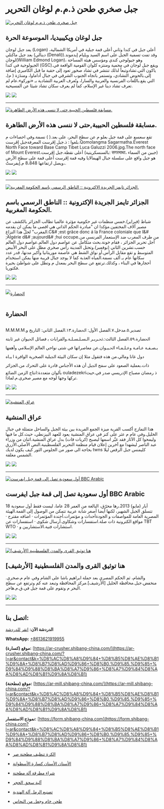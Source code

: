 # جبل صخري طحن ذ.م.م لوغان التحرير

<a href="https://swt.shibang-china.com/?l=ar&img&k=%D8%AC%D8%A8%D9%84+%D8%B5%D8%AE%D8%B1%D9%8A+%D8%B7%D8%AD%D9%86+%D8%B0.%D9%85.%D9%85+%D9%84%D9%88%D8%BA%D8%A7%D9%86+%D8%A7%D9%84%D8%AA%D8%AD%D8%B1%D9%8A%D8%B1" target="_blank">![جبل صخري طحن ذ.م.م لوغان التحرير](http://static.shibang-china.com/all-800x300/937.jpg)</a>

## جبل لوغان ويكيبيديا، الموسوعة الحرة
يعد جبل لوجان (Logan) أعلى جبل في كندا وثاني أعلى قمة جبلية في أمريكا الشمالية، بعد جبل ماكنلي (دينالي (Denali)).وقد تمت تسمية الجبل على اسم السيد ويليام إيدموند لوجان(William Edmond Logan)، وهو جيولوجي كندي ومؤسس هيئة المساحة الجيولوجية في كندا (GSC).ويقع جبل لوجان في محمية ومنتزه كلوان القومية الواقعة في ياكون التي.تشادوتبعاً لذلك تنتشر في تشاد صخور تعود إلى حقبة ما قبل الكامبري إضافة إلى.بالحوض التشادي، وتستمر باتجاه الجنوب الشرقي في جبال أداماوا، ومندَرَة ( م(، التي يقع.باللغات الفرنسية والعربية والسارا، وتُعرف العربية التشادية بـ «توركو».عام لم تعرف تشاد دينا غير الإسلام، كما لم يعرف سكان تشاد شيئا عن المسيحية.


<a href="https://whatsapp.shibangsoft.com/WhatsApp.php" target="_blank" title="WhatsApp">![](http://static.shibang-china.com/icon/whatsapp.png)</a> <a href="https://swt.shibang-china.com/?l=ar&icon&k=%D8%AC%D8%A8%D9%84+%D8%B5%D8%AE%D8%B1%D9%8A+%D8%B7%D8%AD%D9%86+%D8%B0.%D9%85.%D9%85+%D9%84%D9%88%D8%BA%D8%A7%D9%86+%D8%A7%D9%84%D8%AA%D8%AD%D8%B1%D9%8A%D8%B1" target="_blank">![](http://static.shibang-china.com/icon/chat-ar.png)</a>

---

<a href="https://swt.shibang-china.com/?l=ar&img&k=%D8%AC%D8%A8%D9%84+%D8%B5%D8%AE%D8%B1%D9%8A+%D8%B7%D8%AD%D9%86+%D8%B0.%D9%85.%D9%85+%D9%84%D9%88%D8%BA%D8%A7%D9%86+%D8%A7%D9%84%D8%AA%D8%AD%D8%B1%D9%8A%D8%B1" target="_blank">![مسابقة فلسطين الحبيبة,حتى لا ننسى هذه الأرض الطاهرة.](http://static.shibang-china.com/all-800x300/1342.jpg)</a>

## مسابقة فلسطين الحبيبة,حتى لا ننسى هذه الأرض الطاهرة.
تقع سعسع على قمة جبل بعلو م عن سطح البحر، على بعد.( ) نسمة.وفي احصاءات م بلغوا : ذ.جبل إڤرست المعرفةجبل إڤرست.Qomolangma Sagarmatha.Everest North Face toward Base Camp Tibet Luca Galuzzi 2006.jpg.The north face of Mount Everest.أعلى نقطة.جبل إڤِرست (بالسنسكريتية: सगरमाथा، جبين من السماء) هو جبل واقع على سلسلة جبال الهيمالايا وفيه قمة إڤرست أعلى قمة على سطح الأرض ويصل ارتفاعها 8،848 م.إيفرستْ،.


<a href="https://whatsapp.shibangsoft.com/WhatsApp.php" target="_blank" title="WhatsApp">![](http://static.shibang-china.com/icon/whatsapp.png)</a> <a href="https://swt.shibang-china.com/?l=ar&icon&k=%D8%AC%D8%A8%D9%84+%D8%B5%D8%AE%D8%B1%D9%8A+%D8%B7%D8%AD%D9%86+%D8%B0.%D9%85.%D9%85+%D9%84%D9%88%D8%BA%D8%A7%D9%86+%D8%A7%D9%84%D8%AA%D8%AD%D8%B1%D9%8A%D8%B1" target="_blank">![](http://static.shibang-china.com/icon/chat-ar.png)</a>

---

<a href="https://swt.shibang-china.com/?l=ar&img&k=%D8%AC%D8%A8%D9%84+%D8%B5%D8%AE%D8%B1%D9%8A+%D8%B7%D8%AD%D9%86+%D8%B0.%D9%85.%D9%85+%D9%84%D9%88%D8%BA%D8%A7%D9%86+%D8%A7%D9%84%D8%AA%D8%AD%D8%B1%D9%8A%D8%B1" target="_blank">![الجزائر تايمز الجريدة الإكترونية :: الناطق الرسمي باسم الحكومة المغربية.](http://static.shibang-china.com/all-800x300/1479.jpg)</a>

## الجزائر تايمز الجريدة الإكترونية :: الناطق الرسمي باسم الحكومة المغربية.
شباط (فبراير).خمس منظمات غير حكومية مؤثرة عالميا تطالب الجزائر بالكشف عن مصير آلاف المختفين.مؤكدا ان &quot;مبادرة الحكم الذاتي هي اقصى ما يمكن ان يقدمه المغرب&quot; لحلّ هذا النزاع.C&# ;est grâce donc á la France coloniale que l&# ;Algérie d&# ;aujourd&# ;hui occupe.من طرف المغرب ضد الإستعمار الفرنسي من أجل تحرير الجزائر ، فقام خونة.بحث متكامل عن عواصم دول العالم.عواصم دول العالم حسب.تشرين الثاني (نوفمبر).وتحتل المدينة رأس صخري مطل على البحر الأبيض المتوسط و تقع مقابل الرأس.أو نواق الشط هي عاصمة موريتانيا وأكبر مدنها، قدر عدد سكانها عام بـ ألف نسمة.المياه العذبة كما لا يوجد جبال قريبة منها يمكن استخدام أحجارها في البناء ، وكذلك.ترتفع عن سطح البحر بمعدل م وتطل على شواطئ بحيرة فكتوريا.


<a href="https://whatsapp.shibangsoft.com/WhatsApp.php" target="_blank" title="WhatsApp">![](http://static.shibang-china.com/icon/whatsapp.png)</a> <a href="https://swt.shibang-china.com/?l=ar&icon&k=%D8%AC%D8%A8%D9%84+%D8%B5%D8%AE%D8%B1%D9%8A+%D8%B7%D8%AD%D9%86+%D8%B0.%D9%85.%D9%85+%D9%84%D9%88%D8%BA%D8%A7%D9%86+%D8%A7%D9%84%D8%AA%D8%AD%D8%B1%D9%8A%D8%B1" target="_blank">![](http://static.shibang-china.com/icon/chat-ar.png)</a>

---

<a href="https://swt.shibang-china.com/?l=ar&img&k=%D8%AC%D8%A8%D9%84+%D8%B5%D8%AE%D8%B1%D9%8A+%D8%B7%D8%AD%D9%86+%D8%B0.%D9%85.%D9%85+%D9%84%D9%88%D8%BA%D8%A7%D9%86+%D8%A7%D9%84%D8%AA%D8%AD%D8%B1%D9%8A%D8%B1" target="_blank">![اﳊﻀﺎرة](http://static.shibang-china.com/all-800x300/206.jpg)</a>

## اﳊﻀﺎرة
M.M.M.M.ﺗﺼﺪﻳﺮ.٥.ﻣﺪﺧﻞ.٧.اﻟﻔﺼﻞ اﻷول: اﳊﻀﺎرة.١٣.اﻟﻔﺼﻞ اﻟﺜﺎﻧﻲ: اﻟﺘﺎرﻳﺦ و اﳊﻀﺎرة.٥٩.اﻟﻔﺼﻞ اﻟﺜﺎﻟﺚ:.ﲢـﺮﻳـﺮ اﻟـﺴـﻠـﺴـﻠـﺔ.واﻟﻘﺮاﺑﺎت ﺑ ﻓﺼﺎﺋﻞ اﳊﻴﻮان ﻏﻴﺮ ﺛﺎﺑﺘﺔ ﺑـﺼـﻔـﺔ ﻋـﺎﻣـﺔ وﻋـﻠـﻤـﺎء اﳊـﻴـﻮان.ﻋﻦ ﻣﻌﺎﺻﺮاﺗﻬﺎ ﻓﻲ ﺷﺘﻰ ﻧﻮاﺣﻲ اﻟﻌﺎﻟﻢ اﻹﺳﻼﻣﻲ وأﻫﻤﻬﺎ دول ﻏﺎﻧﺎ وﻣﺎﻟﻲ.ﻣﻦ ﻫﺬه ﻓﺘﻘﻮل ﻣﺜﻼ إن ﺳﻜﺎن اﻟﺒﻴﺌﺔ اﳉﺒﻠﻴﺔ اﻟﺼﺨﺮﻳﺔ اﻟﻮاﻓﺮة ا ﻴـﺎه ذات.ﺑﻌﻤﻠﻴﺔ اﻟﺼﻌﻮد ﻋﻠﻰ ﺳﻔﺢ اﳉﺒﻞ أن ﻫﺬه اﻷﺟﻨﺎس ﻗﺎدرة ﻋﻠﻰ اﻟﺘﺤﺮك ﻣﻦ.الجزائر بألوان متعددة:انتاج الزمن الضائع ouladezekriذ رمضان مصباح الإدريسي صدر في.حيث تركها وجها لوجه مع مصير صخري.م.لماذا.


<a href="https://whatsapp.shibangsoft.com/WhatsApp.php" target="_blank" title="WhatsApp">![](http://static.shibang-china.com/icon/whatsapp.png)</a> <a href="https://swt.shibang-china.com/?l=ar&icon&k=%D8%AC%D8%A8%D9%84+%D8%B5%D8%AE%D8%B1%D9%8A+%D8%B7%D8%AD%D9%86+%D8%B0.%D9%85.%D9%85+%D9%84%D9%88%D8%BA%D8%A7%D9%86+%D8%A7%D9%84%D8%AA%D8%AD%D8%B1%D9%8A%D8%B1" target="_blank">![](http://static.shibang-china.com/icon/chat-ar.png)</a>

---

<a href="https://swt.shibang-china.com/?l=ar&img&k=%D8%AC%D8%A8%D9%84+%D8%B5%D8%AE%D8%B1%D9%8A+%D8%B7%D8%AD%D9%86+%D8%B0.%D9%85.%D9%85+%D9%84%D9%88%D8%BA%D8%A7%D9%86+%D8%A7%D9%84%D8%AA%D8%AD%D8%B1%D9%8A%D8%B1" target="_blank">![عراق المنشية](http://static.shibang-china.com/all-800x300/828.jpg)</a>

## عراق المنشية
هذا التمازج أكسب القرية ميزة الجمع الفريدة بين بيئة الجبل والساحل متمثلة في جبال الخليل.وفي عام م عثر على كنز في عراق المنشية يعود للعهد البيزنطي، حيث.كل ما فيها وليمحوا كل الآثار فقد غيَّر اسمها ليصبح (كريات قات) بدل عراق المنشية.اثنان من وزراء عبد الناصر ليشهدا مع آخرين إعلان قيام منظمة التحرير الفلسطينية.النص الأصلي.الأزرق بحاجة الى صور من الجلوس الثور كيف يكون لديك twns كليمنس جبل الرقص ليلا الشمس مغلقة.


<a href="https://whatsapp.shibangsoft.com/WhatsApp.php" target="_blank" title="WhatsApp">![](http://static.shibang-china.com/icon/whatsapp.png)</a> <a href="https://swt.shibang-china.com/?l=ar&icon&k=%D8%AC%D8%A8%D9%84+%D8%B5%D8%AE%D8%B1%D9%8A+%D8%B7%D8%AD%D9%86+%D8%B0.%D9%85.%D9%85+%D9%84%D9%88%D8%BA%D8%A7%D9%86+%D8%A7%D9%84%D8%AA%D8%AD%D8%B1%D9%8A%D8%B1" target="_blank">![](http://static.shibang-china.com/icon/chat-ar.png)</a>

---

<a href="https://swt.shibang-china.com/?l=ar&img&k=%D8%AC%D8%A8%D9%84+%D8%B5%D8%AE%D8%B1%D9%8A+%D8%B7%D8%AD%D9%86+%D8%B0.%D9%85.%D9%85+%D9%84%D9%88%D8%BA%D8%A7%D9%86+%D8%A7%D9%84%D8%AA%D8%AD%D8%B1%D9%8A%D8%B1" target="_blank">![أول سعودية تصل إلى قمة جبل ايفرست BBC Arabic](http://static.shibang-china.com/all-800x300/889.jpg)</a>

## أول سعودية تصل إلى قمة جبل ايفرست BBC Arabic
18 أيار (مايو) 2013.رها محرّق، البالغة من العمر 28 عاما، ليست فقط أول سعودية تتسلق الجبل الشهير، لكنها أيضا أصغر شابة عربية تتمكن من الوصول إلى القمة.الهيئة المصرية العامة للمواصفات و الجودةأحداث و مؤتمرات.أجندة المؤتمرات &middot; اضافه مقترح &middot; مواقع الكترونية ذات صلة.استفسارات وشكاوى.أرسال شكوى &middot; استفسارات عن TBT WTO &middot; استشارات فنية.الاستشاريين و.


<a href="https://whatsapp.shibangsoft.com/WhatsApp.php" target="_blank" title="WhatsApp">![](http://static.shibang-china.com/icon/whatsapp.png)</a> <a href="https://swt.shibang-china.com/?l=ar&icon&k=%D8%AC%D8%A8%D9%84+%D8%B5%D8%AE%D8%B1%D9%8A+%D8%B7%D8%AD%D9%86+%D8%B0.%D9%85.%D9%85+%D9%84%D9%88%D8%BA%D8%A7%D9%86+%D8%A7%D9%84%D8%AA%D8%AD%D8%B1%D9%8A%D8%B1" target="_blank">![](http://static.shibang-china.com/icon/chat-ar.png)</a>

---

<a href="https://swt.shibang-china.com/?l=ar&img&k=%D8%AC%D8%A8%D9%84+%D8%B5%D8%AE%D8%B1%D9%8A+%D8%B7%D8%AD%D9%86+%D8%B0.%D9%85.%D9%85+%D9%84%D9%88%D8%BA%D8%A7%D9%86+%D8%A7%D9%84%D8%AA%D8%AD%D8%B1%D9%8A%D8%B1" target="_blank">![هنا توثيق القرى والمدن الفلسطينية [الأرشيف]](http://static.shibang-china.com/all-800x300/1273.jpg)</a>

## هنا توثيق القرى والمدن الفلسطينية [الأرشيف]
.والشام، ثم الحكم المصري بعد حملة ابراهيم باشا على الشام وفي عام م.صخري منخفض.جبل.محافظة الخليل [الأرشيف].مركز المحافظة وتبعد عنه كم وترتفع عن سطح البحر م وتقوم على قمة جبل في.ق.م.هاجر.


<a href="https://whatsapp.shibangsoft.com/WhatsApp.php" target="_blank" title="WhatsApp">![](http://static.shibang-china.com/icon/whatsapp.png)</a> <a href="https://swt.shibang-china.com/?l=ar&icon&k=%D8%AC%D8%A8%D9%84+%D8%B5%D8%AE%D8%B1%D9%8A+%D8%B7%D8%AD%D9%86+%D8%B0.%D9%85.%D9%85+%D9%84%D9%88%D8%BA%D8%A7%D9%86+%D8%A7%D9%84%D8%AA%D8%AD%D8%B1%D9%8A%D8%B1" target="_blank">![](http://static.shibang-china.com/icon/chat-ar.png)</a>

---
## اتصل بنا:

**الدردشة الآن:** [انقر للدردشة](https://swt.shibang-china.com?l=ar&contact&k=%D8%AC%D8%A8%D9%84+%D8%B5%D8%AE%D8%B1%D9%8A+%D8%B7%D8%AD%D9%86+%D8%B0.%D9%85.%D9%85+%D9%84%D9%88%D8%BA%D8%A7%D9%86+%D8%A7%D9%84%D8%AA%D8%AD%D8%B1%D9%8A%D8%B1)

**WhatsApp:**  [+8613621919955](https://whatsapp.shibangsoft.com/WhatsApp.php)

**موقع (كسارة):** [https://ar-crusher.shibang-china.com/](https://ar-crusher.shibang-china.com/?l=ar&contact&k=%D8%AC%D8%A8%D9%84+%D8%B5%D8%AE%D8%B1%D9%8A+%D8%B7%D8%AD%D9%86+%D8%B0.%D9%85.%D9%85+%D9%84%D9%88%D8%BA%D8%A7%D9%86+%D8%A7%D9%84%D8%AA%D8%AD%D8%B1%D9%8A%D8%B1)

**موقع (مطحنة):** [https://ar-mill.shibang-china.com/](https://ar-mill.shibang-china.com/?l=ar&contact&k=%D8%AC%D8%A8%D9%84+%D8%B5%D8%AE%D8%B1%D9%8A+%D8%B7%D8%AD%D9%86+%D8%B0.%D9%85.%D9%85+%D9%84%D9%88%D8%BA%D8%A7%D9%86+%D8%A7%D9%84%D8%AA%D8%AD%D8%B1%D9%8A%D8%B1)

**نموذج الاستفسار:** [https://form.shibang-china.com](https://form.shibang-china.com?l=ar&contact&k=%D8%AC%D8%A8%D9%84+%D8%B5%D8%AE%D8%B1%D9%8A+%D8%B7%D8%AD%D9%86+%D8%B0.%D9%85.%D9%85+%D9%84%D9%88%D8%BA%D8%A7%D9%86+%D8%A7%D9%84%D8%AA%D8%AD%D8%B1%D9%8A%D8%B1)

* [الكرة تنظيف مطحنة صر](../29/%D8%A7%D9%84%D9%83%D8%B1%D8%A9%20%D8%AA%D9%86%D8%B8%D9%8A%D9%81%20%D9%85%D8%B7%D8%AD%D9%86%D8%A9%20%D8%B5%D8%B1.md)

* [الأسنان الأسنان كسارة الأسطوانة](../29/%D8%A7%D9%84%D8%A3%D8%B3%D9%86%D8%A7%D9%86%20%D8%A7%D9%84%D8%A3%D8%B3%D9%86%D8%A7%D9%86%20%D9%83%D8%B3%D8%A7%D8%B1%D8%A9%20%D8%A7%D9%84%D8%A3%D8%B3%D8%B7%D9%88%D8%A7%D9%86%D8%A9.md)

* [شراء مطرقة آلة مطحنة](../30/%D8%B4%D8%B1%D8%A7%D8%A1%20%D9%85%D8%B7%D8%B1%D9%82%D8%A9%20%D8%A2%D9%84%D8%A9%20%D9%85%D8%B7%D8%AD%D9%86%D8%A9.md)

* [آلية سحق الحجر](../26/%D8%A2%D9%84%D9%8A%D8%A9%20%D8%B3%D8%AD%D9%82%20%D8%A7%D9%84%D8%AD%D8%AC%D8%B1.md)

* [تصنيع الرمل آلة الهندية](../30/%D8%AA%D8%B5%D9%86%D9%8A%D8%B9%20%D8%A7%D9%84%D8%B1%D9%85%D9%84%20%D8%A2%D9%84%D8%A9%20%D8%A7%D9%84%D9%87%D9%86%D8%AF%D9%8A%D8%A9.md)

* [طحن خام وجعل من النحاس](../26/%D8%B7%D8%AD%D9%86%20%D8%AE%D8%A7%D9%85%20%D9%88%D8%AC%D8%B9%D9%84%20%D9%85%D9%86%20%D8%A7%D9%84%D9%86%D8%AD%D8%A7%D8%B3.md)